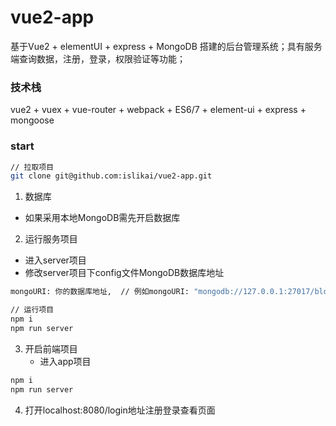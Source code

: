 # vue2-app


基于Vue2 + elementUI + express + MongoDB 搭建的后台管理系统；具有服务端查询数据，注册，登录，权限验证等功能；

### 技术栈

vue2 + vuex + vue-router + webpack + ES6/7 + element-ui + express + mongoose

### start

```bash
// 拉取项目
git clone git@github.com:islikai/vue2-app.git
```

1. 数据库
 - 如果采用本地MongoDB需先开启数据库


2. 运行服务项目
 - 进入server项目
 - 修改server项目下config文件MongoDB数据库地址
```bash
mongoURI: 你的数据库地址,  // 例如mongoURI: "mongodb://127.0.0.1:27017/blog_db",

// 运行项目
npm i
npm run server
```


3. 开启前端项目
    - 进入app项目
```bash
npm i
npm run server
```

4. 打开localhost:8080/login地址注册登录查看页面



